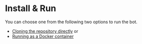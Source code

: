 # Install & Run
You can choose one from the following two options to run the bot.
- [Cloning the repository directly](./normal.md) or
- [Running as a Docker container](./docker.md)
